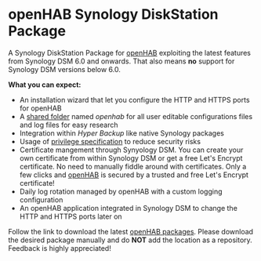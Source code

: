 # openHAB Synology DiskStation Package

A Synology DiskStation Package for [openHAB](http://www.openhab.org/) exploiting the latest features from Synology DSM 6.0 and onwards. That also means **no** support for Synology DSM versions below 6.0.

**What you can expect:**

* An installation wizard that let you configure the HTTP and HTTPS ports for openHAB
* A [shared folder](https://www.synology.com/en-global/knowledgebase/DSM/help/DSM/AdminCenter/file_share_desc) named *openhab* for all user editable configurations files and log files for easy research
* Integration within *Hyper Backup* like native Synology packages
* Usage of [privilege specification](https://developer.synology.com/developer-guide/privilege/privilege_specification.html) to reduce security risks
* Certificate mangement through Synyology DSM. You can create your own certificate from within Synology DSM or get a free Let's Encrypt certificate. No need to manually fiddle around with certificates. Only a few clicks and [openHAB](http://www.openhab.org/) is secured by a trusted and free Let's Encrypt certificate!
* Daily log rotation managed by openHAB with a custom logging configuration
* An openHAB application integrated in Synology DSM to change the HTTP and HTTPS ports later on

Follow the link to download the latest [openHAB packages](http://spk.i-matrixx.de/?fulllist=true). Please download the desired package manually and do **NOT** add the location as a repository.
Feedback is highly appreciated!
